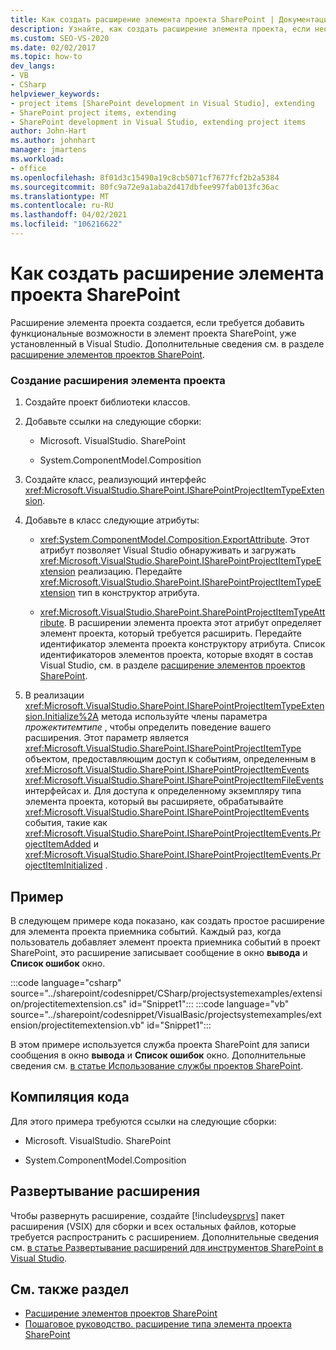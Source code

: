 ```yaml
---
title: Как создать расширение элемента проекта SharePoint | Документация Майкрософт
description: Узнайте, как создать расширение элемента проекта, если необходимо добавить функциональные возможности в элемент проекта SharePoint, уже установленный в Visual Studio.
ms.custom: SEO-VS-2020
ms.date: 02/02/2017
ms.topic: how-to
dev_langs:
- VB
- CSharp
helpviewer_keywords:
- project items [SharePoint development in Visual Studio], extending
- SharePoint project items, extending
- SharePoint development in Visual Studio, extending project items
author: John-Hart
ms.author: johnhart
manager: jmartens
ms.workload:
- office
ms.openlocfilehash: 8f01d3c15490a19c8cb5071cf7677fcf2b2a5384
ms.sourcegitcommit: 80fc9a72e9a1aba2d417dbfee997fab013fc36ac
ms.translationtype: MT
ms.contentlocale: ru-RU
ms.lasthandoff: 04/02/2021
ms.locfileid: "106216622"
---
```

# <a name="how-to-create-a-sharepoint-project-item-extension"></a>Как создать расширение элемента проекта SharePoint
  Расширение элемента проекта создается, если требуется добавить функциональные возможности в элемент проекта SharePoint, уже установленный в Visual Studio. Дополнительные сведения см. в разделе [расширение элементов проектов SharePoint](../sharepoint/extending-sharepoint-project-items.md).

### <a name="to-create-a-project-item-extension"></a>Создание расширения элемента проекта

1. Создайте проект библиотеки классов.

2. Добавьте ссылки на следующие сборки:

    - Microsoft. VisualStudio. SharePoint

    - System.ComponentModel.Composition

3. Создайте класс, реализующий интерфейс <xref:Microsoft.VisualStudio.SharePoint.ISharePointProjectItemTypeExtension>.

4. Добавьте в класс следующие атрибуты:

    - <xref:System.ComponentModel.Composition.ExportAttribute>. Этот атрибут позволяет Visual Studio обнаруживать и загружать <xref:Microsoft.VisualStudio.SharePoint.ISharePointProjectItemTypeExtension> реализацию. Передайте <xref:Microsoft.VisualStudio.SharePoint.ISharePointProjectItemTypeExtension> тип в конструктор атрибута.

    - <xref:Microsoft.VisualStudio.SharePoint.SharePointProjectItemTypeAttribute>. В расширении элемента проекта этот атрибут определяет элемент проекта, который требуется расширить. Передайте идентификатор элемента проекта конструктору атрибута. Список идентификаторов элементов проекта, которые входят в состав Visual Studio, см. в разделе [расширение элементов проектов SharePoint](../sharepoint/extending-sharepoint-project-items.md).

5. В реализации <xref:Microsoft.VisualStudio.SharePoint.ISharePointProjectItemTypeExtension.Initialize%2A> метода используйте члены параметра *прожектитемтипе* , чтобы определить поведение вашего расширения. Этот параметр является <xref:Microsoft.VisualStudio.SharePoint.ISharePointProjectItemType> объектом, предоставляющим доступ к событиям, определенным в <xref:Microsoft.VisualStudio.SharePoint.ISharePointProjectItemEvents> <xref:Microsoft.VisualStudio.SharePoint.ISharePointProjectItemFileEvents> интерфейсах и. Для доступа к определенному экземпляру типа элемента проекта, который вы расширяете, обрабатывайте <xref:Microsoft.VisualStudio.SharePoint.ISharePointProjectItemEvents> события, такие как <xref:Microsoft.VisualStudio.SharePoint.ISharePointProjectItemEvents.ProjectItemAdded> и <xref:Microsoft.VisualStudio.SharePoint.ISharePointProjectItemEvents.ProjectItemInitialized> .

## <a name="example"></a>Пример
 В следующем примере кода показано, как создать простое расширение для элемента проекта приемника событий. Каждый раз, когда пользователь добавляет элемент проекта приемника событий в проект SharePoint, это расширение записывает сообщение в окно **вывода** и **Список ошибок** окно.

 :::code language="csharp" source="../sharepoint/codesnippet/CSharp/projectsystemexamples/extension/projectitemextension.cs" id="Snippet1":::
 :::code language="vb" source="../sharepoint/codesnippet/VisualBasic/projectsystemexamples/extension/projectitemextension.vb" id="Snippet1":::

 В этом примере используется служба проекта SharePoint для записи сообщения в окно **вывода** и **Список ошибок** окно. Дополнительные сведения см. [в статье Использование службы проектов SharePoint](../sharepoint/using-the-sharepoint-project-service.md).

## <a name="compile-the-code"></a>Компиляция кода
 Для этого примера требуются ссылки на следующие сборки:

- Microsoft. VisualStudio. SharePoint

- System.ComponentModel.Composition

## <a name="deploy-the-extension"></a>Развертывание расширения
 Чтобы развернуть расширение, создайте [!include[vsprvs](../sharepoint/includes/vsprvs-md.md)] пакет расширения (VSIX) для сборки и всех остальных файлов, которые требуется распространить с расширением. Дополнительные сведения см. [в статье Развертывание расширений для инструментов SharePoint в Visual Studio](../sharepoint/deploying-extensions-for-the-sharepoint-tools-in-visual-studio.md).

## <a name="see-also"></a>См. также раздел
- [Расширение элементов проектов SharePoint](../sharepoint/extending-sharepoint-project-items.md)
- [Пошаговое руководство. расширение типа элемента проекта SharePoint](../sharepoint/walkthrough-extending-a-sharepoint-project-item-type.md)
